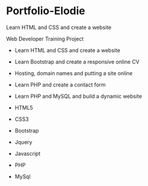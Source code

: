 # Portfolio-Elodie
 
Learn HTML and CSS and create a website

Web Developer Training Project

- Learn HTML and CSS and create a website
- Learn Bootstrap and create a responsive online CV
- Hosting, domain names and putting a site online
- Learn PHP and create a contact form
- Learn PHP and MySQL and build a dynamic website

- HTML5
- CSS3
- Bootstrap
- Jquery
- Javascript
- PHP
- MySql

